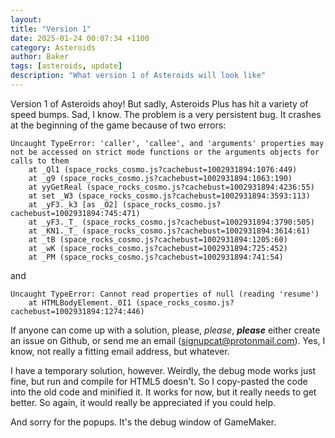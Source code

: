 ```yaml
---
layout: 
title: "Version 1"
date: 2025-01-24 00:07:34 +1100
category: Asteroids
author: Baker
tags: [asteroids, update]
description: "What version 1 of Asteroids will look like"
---
```


Version 1 of Asteroids ahoy! But sadly, Asteroids Plus has
hit a variety of speed bumps. Sad, I know. The problem is
a very persistent bug. It crashes at the beginning of the game
because of two errors:
```
Uncaught TypeError: 'caller', 'callee', and 'arguments' properties may not be accessed on strict mode functions or the arguments objects for calls to them
    at _Ql1 (space_rocks_cosmo.js?cachebust=1002931894:1076:449)
    at _g9 (space_rocks_cosmo.js?cachebust=1002931894:1063:190)
    at yyGetReal (space_rocks_cosmo.js?cachebust=1002931894:4236:55)
    at set _W3 (space_rocks_cosmo.js?cachebust=1002931894:3593:113)
    at _yF3._k3 [as _O2] (space_rocks_cosmo.js?cachebust=1002931894:745:471)
    at _yF3._T_ (space_rocks_cosmo.js?cachebust=1002931894:3790:505)
    at _KN1._T_ (space_rocks_cosmo.js?cachebust=1002931894:3614:61)
    at _tB (space_rocks_cosmo.js?cachebust=1002931894:1205:60)
    at _wK (space_rocks_cosmo.js?cachebust=1002931894:725:452)
    at _PM (space_rocks_cosmo.js?cachebust=1002931894:741:54)
```
and
```
Uncaught TypeError: Cannot read properties of null (reading 'resume')
    at HTMLBodyElement._0I1 (space_rocks_cosmo.js?cachebust=1002931894:1274:446)
```
If anyone can come up with a solution, please, *please*, ***please*** either create an issue on Github, or send me an email (signupcat@protonmail.com). Yes, I know, not really a fitting email address, but whatever.

I have a temporary solution, however. Weirdly, the debug mode works just fine,
but run and compile for HTML5 doesn't. So I copy-pasted the code into the old code 
and minified it. It works for now, but it really needs to get better. So again, 
it would really be appreciated if you could help. 

And sorry for the popups. It's the debug window of GameMaker.